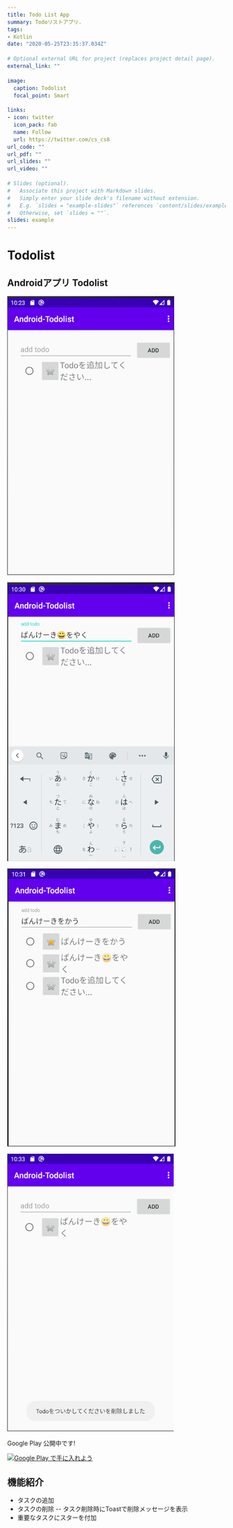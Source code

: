 ```yaml
---
title: Todo List App
summary: Todoリストアプリ.
tags:
- Kotlin
date: "2020-05-25T23:35:37.034Z"

# Optional external URL for project (replaces project detail page).
external_link: ""

image:
  caption: Todolist
  focal_point: Smart

links:
- icon: twitter
  icon_pack: fab
  name: Follow
  url: https://twitter.com/cs_cs8
url_code: ""
url_pdf: ""
url_slides: ""
url_video: ""

# Slides (optional).
#   Associate this project with Markdown slides.
#   Simply enter your slide deck's filename without extension.
#   E.g. `slides = "example-slides"` references `content/slides/example-slides.md`.
#   Otherwise, set `slides = ""`.
slides: example
---
```


#  Todolist

## Androidアプリ Todolist
![SS01](https://github.com/cscs8/Android-Todolist/blob/master/img/ss_1.png)


![SS02](https://github.com/cscs8/Android-Todolist/blob/master/img/ss_2.png)

![SS03](https://github.com/cscs8/Android-Todolist/blob/master/img/ss_3.png)

![SS04](https://github.com/cscs8/Android-Todolist/blob/master/img/ss_4.png)

Google Play 公開中です!

<a href='https://play.google.com/store/apps/details?id=com.cscs8.todolist&pcampaignid=pcampaignidMKT-Other-global-all-co-prtnr-py-PartBadge-Mar2515-1'><img alt='Google Play で手に入れよう' src='https://play.google.com/intl/en_us/badges/static/images/badges/ja_badge_web_generic.png'/></a>

## 機能紹介

- タスクの追加
- タスクの削除
-- タスク削除時にToastで削除メッセージを表示
- 重要なタスクにスターを付加
